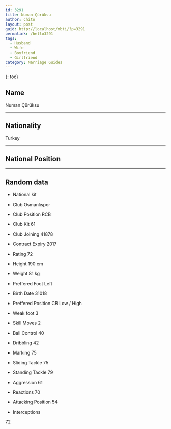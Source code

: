 ```yaml
---
id: 3291
title: Numan Çürüksu
author: chito
layout: post
guid: http://localhost/mbti/?p=3291
permalink: /hello3291
tags:
  - Husband
  - Wife
  - Boyfriend
  - Girlfriend
category: Marriage Guides
---
```



{: toc}


## Name  
Numan Çürüksu 

* * *

## Nationality  
Turkey 

* * *

## National Position 

* * *

## Random data 

  * National kit 
  * Club 
Osmanlıspor 

  * Club Position 
RCB 

  * Club Kit 
61 

  * Club Joining 
41878 

  * Contract Expiry 
2017 

  * Rating 
72 

  * Height 
190 cm 

  * Weight 
81 kg 

  * Preffered Foot 
Left 

  * Birth Date 
31018 

  * Preffered Position 
CB Low / High 

  * Weak foot 
3 

  * Skill Moves 
2 

  * Ball Control 
40 

  * Dribbling 
42 

  * Marking 
75 

  * Sliding Tackle 
75 

  * Standing Tackle 
79 

  * Aggression 
61 

  * Reactions 
70 

  * Attacking Position 
54 

  * Interceptions 

72</ul>